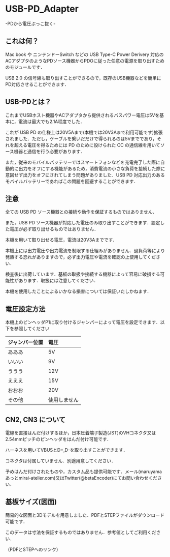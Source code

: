 # USB-PD_Adapter
-PDから電圧ぶっこ抜く-

## これは何？
Mac book や ニンテンドーSwitch などの USB Type-C Power Derivery 対応のACアダプタのようなPDソース機器からPDOに従った任意の電源を取り出すためのモジュールです．

USB 2.0 の信号線も取り出すことができるので，既存のUSB機器などを簡単にPD対応させることができます．


## USB-PDとは？
これまでUSBホスト機器やACアダプタから提供されるバスパワー電圧は5Vを基本に，電流は最大でも2.1A程度でした．

これが USB PD の仕様上は20V5Aまで(本機では20V3Aまで利用可能です)拡張されました．ただし，ケーブルを繋いだだけで得られるのは5Vまでであり，それを超える電圧を得るためには PD のために設けられた CC の通信線を用いてソース機器と通信を行う必要があります．

また，従来のモバイルバッテリーではスマートフォンなどを充電完了した際に自動的に出力をオフにする機能があるため，消費電流の小さな負荷を接続した際に意図せず出力をオフにされてしまう問題がありました．USB PD 対応出力のあるモバイルバッテリーであればこの問題を回避することができます．


## 注意
全ての USB PD ソース機器との接続や動作を保証するものではありません．

また，USB PD ソース機器が対応した電圧のみ取り出すことができます．設定した電圧が必ず取り出せるものではありません．

本機を用いて取り出せる電圧，電流は20V3Aまでです．

本機上には出力電圧や出力電流を制限する仕組みがありません．過負荷等により発熱する恐れがありますので，必ず出力電圧や電流を確認の上使用してください．

検査後に出荷しています．基板の取扱や接続する機器によって容易に破損する可能性があります．取扱には注意してください．

本機を使用したことによるいかなる損害については保証いたしかねます．


## 電圧設定方法
本機上のピンヘッダP1に取り付けるジャンパーによって電圧を設定できます．以下を参照してください

| ジャンパー位置 | 電圧 |
|:--------------|:----|
| あああ          | 5V  |
| いいい        | 9V  |
| ううう        | 12V |
| えええ        | 15V |
| おおお        | 20V |
| その他        | 使用しません |

## CN2, CN3 について
電線を直接はんだ付けするほか，日本圧着端子製造(JST)のVHコネクタ又は2.54mmピッチのピンヘッダをはんだ付け可能です．

ハーネスを用いてVBUSとD+,D-を取り出すことができます．

コネクタは付属していません．別途用意してください．

予めはんだ付けされたものや，カスタム品も提供可能です．メール(maruyamaあっとmirai-atelier.com)又はTwitter(@betaEncoder)にてお問い合わせください．

## 基板サイズ(図面)
簡易的な図面と3Dモデルを用意しました．PDFとSTEPファイルがダウンロード可能です．

このデータは寸法を保証するものではありません．参考値としてご利用ください．

（PDFとSTEPへのリンク）
